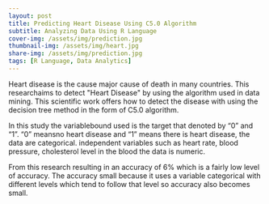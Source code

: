 ```yaml
---
layout: post
title: Predicting Heart Disease Using C5.0 Algorithm
subtitle: Analyzing Data Using R Language
cover-img: /assets/img/prediction.jpg
thumbnail-img: /assets/img/heart.jpg
share-img: /assets/img/prediction.jpg
tags: [R Language, Data Analytics]
---
```


Heart disease is the cause major cause of death in many countries. This researchaims to detect "Heart Disease"
by using the algorithm used in data mining. This scientific work offers how to detect the disease with
using the decision tree method in the form of C5.0 algorithm. 

In this study the variablebound used is the target that
denoted by “0” and “1”. “0” meansno heart disease and “1” means
there is heart disease, the data are categorical. independent variables such as heart rate,
blood pressure, cholesterol level in the blood the data is numeric. 

From this research resulting in an accuracy of 6% which is
a fairly low level of accuracy. The accuracy small because it uses a variable
categorical with different levels which tend to follow that level so accuracy
also becomes small.
